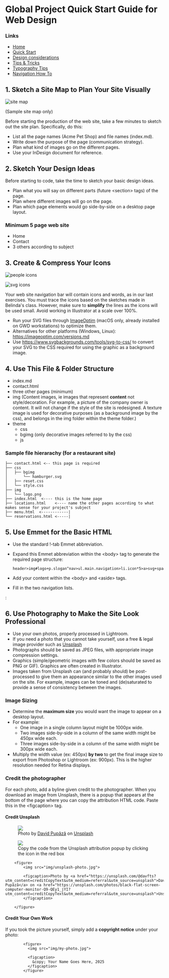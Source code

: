 # Global Project Quick Start Guide for Web Design


### Links

-   [Home](./index.md)
-   [Quick Start](./quick-start.md)
-   [Design considerations](./design-considerations.md)
-   [Tips & Tricks](./tips-tricks.md)
-   [Typography Tips](./global-project-typography-tips.md)
-   [Navigation How To](./navigation-how-to.md)



## 1. Sketch a Site Map to Plan Your Site Visually

![site map](./img/sitemap.png)

(Sample site map only)

Before starting the production of the web site, take a few minutes to
sketch out the site plan. Specifically, do this:

-   List all the page names (Acme Pet Shop) and file names (index.md).
-   Write down the purpose of the page (communication strategy).
-   Plan what kind of images go on the different pages.
-   Use your InDesign document for reference.



## 2. Sketch Your Design Ideas

Before starting to code, take the time to sketch your basic design
ideas.

-   Plan what you will say on different parts (future \<section\> tags)
    of the page.
-   Plan where different images will go on the page.
-   Plan which page elements would go side-by-side on a desktop page
    layout.

### Minimum 5 page web site

-   Home
-   Contact
-   3 others according to subject



## 3. Create & Compress Your Icons

![people icons](./img/icons-people.png)

![svg icons](./img/icons.png)

Your web site navigation bar will contain icons and words, as in our
last exercises. You must trace the icons based on the sketches made in
Belinda\'s class. However, make sure to **simplify** the lines as the
icons will be used small. Avoid working in Illustrator at a scale over
100%.

-   Run your SVG files through [ImageOptim](https://imageoptim.com/mac)
    (macOS only, already installed on GWD workstations) to optimize
    them.
-   Alternatives for other platforms (Windows, Linux):
    <https://imageoptim.com/versions.md>
-   Use <https://www.svgbackgrounds.com/tools/svg-to-css/> to convert
    your SVG to the CSS required for using the graphic as a background
    image.



## 4. Use This File & Folder Structure

-   index.md
-   contact.html
-   three other pages (minimum)
-   img (Content images, ie images that represent **content** not
    style/decoration. For example, a picture of the company owner is
    content. It will not change if the style of the site is redesigned.
    A texture image is used for decorative purposes (as a background
    image by the css), and belongs in the img folder within the theme
    folder.)
-   theme
    -   css
    -   bgimg (only decorative images referred to by the css)
    -   js

### Sample file hierarachy (for a restaurant site)

    ├── contact.html <-- this page is required
    ├── css
    │   ├── bgimg
    │       └── hamburger.svg
    │   ├── reset.css
    │   └── style.css
    ├── img
    │   └── logo.png
    ├── index.html  <---- this is the home page
    ├── locations.html    <---- name the other pages according to what makes sense for your project's subject
    ├── menu.html  <------------|
    └── reservations.html <-----|



## 5. Use Emmet for the Basic HTML 

-   Use the standard !-tab Emmet abbreviation.

-   Expand this Emmet abbreviation within the \<body\> tag to generate
    the required page structure:

        header>img#logo+p.slogan^nav>ul.main.navigation>li.icon*5>a>svg+span^^^^div.wrapper>main>h1^aside^footer>ul.footer.navigation>li*5^p.copyright

-   Add your content within the \<body\> and \<aside\> tags.

-   Fill in the two navigation lists.


:
## 6. Use Photography to Make the Site Look Professional 

-   Use your own photos, properly processed in Lightroom.
-   If you need a photo that you cannot take yourself, use a free &
    legal image provider such as [Unsplash](https://unsplash.com)
-   Photographs should be saved as JPEG files, with appropriate image
    compression settings.
-   Graphics (simple/geometric images with few colors should be saved as
    PNG or GIF). Graphics are often created in Illustrator.
-   Images taken from Unsplash can (and probably should) be
    post-processed to give them an appearance similar to the other
    images used on the site. For example, images can be toned and
    (de)saturated to provide a sense of consistency between the images.

### Image Sizing

-   Determine the **maximum size** you would want the image to appear on
    a desktop layout.
-   For example:
    -   One image in a single column layout might be 1000px wide.
    -   Two images side-by-side in a column of the same width might be
        450px wide each.
    -   Three images side-by-side in a column of the same width might be
        300px wide each.
-   Multiply the width value (ex: 450px) **by two** to get the final
    image size to export from Photoshop or Lightroom (ex: 900px). This
    is the higher resolution needed for Retina displays.

### Credit the photographer

For each photo, add a byline given credit to the photographer. When you
download an image from Unsplash, there is a popup that appears at the
bottom of the page where you can copy the attribution HTML code. Paste
this in the \<figcaption\> tag.

#### Credit Unsplash 

<figure>
<img src="img/pupaza.jpg" />
<figcaption>Photo by <a
href="https://unsplash.com/@davfts?utm_content=creditCopyText&amp;utm_medium=referral&amp;utm_source=unsplash">David
Pupăză</a> on <a
href="https://unsplash.com/photos/black-flat-screen-computer-monitor-Q9-QEy1_jYI?utm_content=creditCopyText&amp;utm_medium=referral&amp;utm_source=unsplash">Unsplash</a></figcaption>
</figure>


<figure>
<img src="img/unsplash.png" />
<figcaption>Copy the code from the Unsplash attribution popup by clicking the icon in the red box</figcaption>
</figure>

        <figure>
            <img src="img/unsplash-photo.jpg">

            <figcaption>Photo by <a href="https://unsplash.com/@davfts?utm_content=creditCopyText&utm_medium=referral&utm_source=unsplash">David Pupăză</a> on <a href="https://unsplash.com/photos/black-flat-screen-computer-monitor-Q9-QEy1_jYI?utm_content=creditCopyText&utm_medium=referral&utm_source=unsplash">Unsplash</a>
            </figcaption>      

        </figure>

#### Credit Your Own Work 

If you took the picture yourself, simply add a **copyright notice**
under your photo:

            <figure>
              <img src="img/my-photo.jpg">

              <figcaption>
                &copy; Your Name Goes Here, 2025
              </figcaption>      
            </figure>